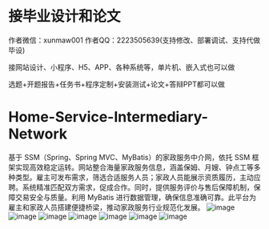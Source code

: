 # 接毕业设计和论文
作者微信：xunmaw001  作者QQ：2223505639(支持修改、部署调试、支持代做毕设)

接网站设计、小程序、H5、APP、各种系统等，单片机、嵌入式也可以做

选题+开题报告+任务书+程序定制+安装测试+论文+答辩PPT都可以做
# Home-Service-Intermediary-Network
基于 SSM（Spring、Spring MVC、MyBatis）的家政服务中介网，依托 SSM 框架实现高效稳定运转。网站整合海量家政服务信息，涵盖保姆、月嫂、钟点工等多种类型。雇主可发布需求，筛选合适服务人员；家政人员能展示资质履历，主动应聘。系统精准匹配双方需求，促成合作。同时，提供服务评价与售后保障机制，保障交易安全与质量。利用 MyBatis 进行数据管理，确保信息准确可靠。此平台为雇主和家政人员搭建便捷桥梁，推动家政服务行业规范化发展。 
![image](https://github.com/user-attachments/assets/30084d69-141b-4f73-b2ee-32dd85bfef11)
![image](https://github.com/user-attachments/assets/83a78043-85c3-4dc5-b4d1-e6a943bdb273)
![image](https://github.com/user-attachments/assets/9a2d6622-f184-4b47-9dac-dd4f6619a71c)
![image](https://github.com/user-attachments/assets/5ae0957a-7689-43f8-ae33-b089c460c139)
![image](https://github.com/user-attachments/assets/2df280d3-c5b7-4971-b3c5-10ce7ac448cf)
![image](https://github.com/user-attachments/assets/4e6440b8-d05a-4597-a682-0d69bcea65ba)
![image](https://github.com/user-attachments/assets/b55cad96-af91-4999-bc2e-cd6c75c7f91d)
